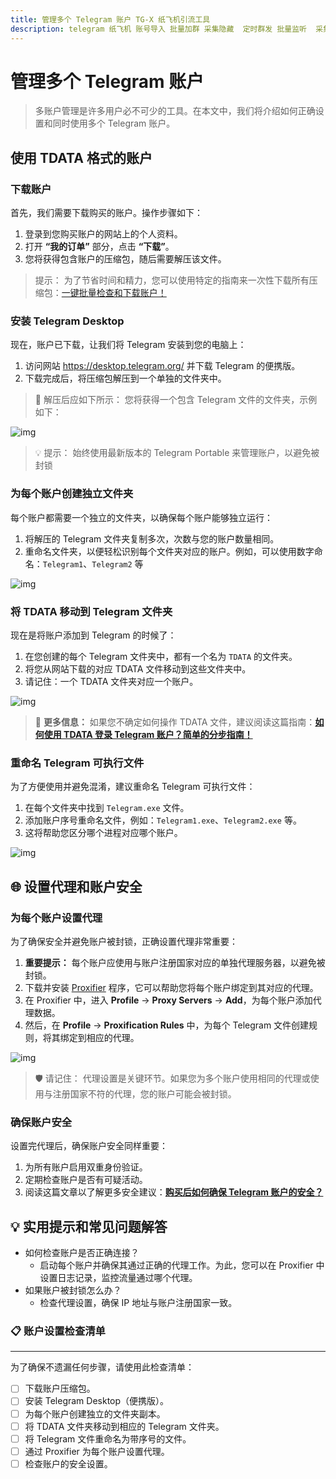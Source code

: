 ```yaml
---
title: 管理多个 Telegram 账户 TG-X 纸飞机引流工具
description: telegram 纸飞机 账号导入 批量加群 采集隐藏  定时群发 批量监听  采集可见 批量私信 批量转发 群发 飞机群发 飞机引流
---
```


# 管理多个 Telegram 账户

>多账户管理是许多用户必不可少的工具。在本文中，我们将介绍如何正确设置和同时使用多个 Telegram 账户。

## 使用 TDATA 格式的账户

### 下载账户

首先，我们需要下载购买的账户。操作步骤如下：

1. 登录到您购买账户的网站上的个人资料。
2. 打开 **“我的订单”** 部分，点击 **“下载”**。
3. 您将获得包含账户的压缩包，随后需要解压该文件。

>  提示： 为了节省时间和精力，您可以使用特定的指南来一次性下载所有压缩包：[一键批量检查和下载账户！](/profile/telegram-4)

### 安装 Telegram Desktop

现在，账户已下载，让我们将 Telegram 安装到您的电脑上：

1. 访问网站 https://desktop.telegram.org/ 并下载 Telegram 的便携版。
2. 下载完成后，将压缩包解压到一个单独的文件夹中。

> 📁 解压后应如下所示： 您将获得一个包含 Telegram 文件的文件夹，示例如下：

![img](https://picgo-any.oss-cn-shanghai.aliyuncs.com/img/202502220425841.png)

> 💡 提示： 始终使用最新版本的 Telegram Portable 来管理账户，以避免被封锁

### 为每个账户创建独立文件夹

每个账户都需要一个独立的文件夹，以确保每个账户能够独立运行：

1. 将解压的 Telegram 文件夹复制多次，次数与您的账户数量相同。
2. 重命名文件夹，以便轻松识别每个文件夹对应的账户。例如，可以使用数字命名：`Telegram1`、`Telegram2` 等

![img](https://picgo-any.oss-cn-shanghai.aliyuncs.com/img/202502220426120.png)

### 将 TDATA 移动到 Telegram 文件夹

现在是将账户添加到 Telegram 的时候了：

1. 在您创建的每个 Telegram 文件夹中，都有一个名为 `TDATA` 的文件夹。
2. 将您从网站下载的对应 TDATA 文件移动到这些文件夹中。
3. 请记住：一个 TDATA 文件夹对应一个账户。

![img](https://picgo-any.oss-cn-shanghai.aliyuncs.com/img/202502220426278.png)

> 📌 **更多信息：** 如果您不确定如何操作 TDATA 文件，建议阅读这篇指南：[**如何使用 TDATA 登录 Telegram 账户？简单的分步指南！**](/profile/telegram-1)

### 重命名 Telegram 可执行文件

为了方便使用并避免混淆，建议重命名 Telegram 可执行文件：

1. 在每个文件夹中找到 `Telegram.exe` 文件。
2. 添加账户序号重命名文件，例如：`Telegram1.exe`、`Telegram2.exe` 等。
3. 这将帮助您区分哪个进程对应哪个账户。

![img](https://picgo-any.oss-cn-shanghai.aliyuncs.com/img/202502220426787.png)

## 🌐 设置代理和账户安全

### 为每个账户设置代理

为了确保安全并避免账户被封锁，正确设置代理非常重要：

1. **重要提示：** 每个账户应使用与账户注册国家对应的单独代理服务器，以避免被封锁。
2. 下载并安装 [Proxifier](https://www.proxifier.com/) 程序，它可以帮助您将每个账户绑定到其对应的代理。
3. 在 Proxifier 中，进入 **Profile** → **Proxy Servers** → **Add**，为每个账户添加代理数据。
4. 然后，在 **Profile** → **Proxification Rules** 中，为每个 Telegram 文件创建规则，将其绑定到相应的代理。

![img](https://picgo-any.oss-cn-shanghai.aliyuncs.com/img/202502220427010.gif)

> 🛡️ 请记住： 代理设置是关键环节。如果您为多个账户使用相同的代理或使用与注册国家不符的代理，您的账户可能会被封锁。

### 确保账户安全

设置完代理后，确保账户安全同样重要：

1. 为所有账户启用双重身份验证。
2. 定期检查账户是否有可疑活动。
3. 阅读这篇文章以了解更多安全建议：[**购买后如何确保 Telegram 账户的安全？**](/profile/telegram-3)

## 💡 实用提示和常见问题解答

- 如何检查账户是否正确连接？
  - 启动每个账户并确保其通过正确的代理工作。为此，您可以在 Proxifier 中设置日志记录，监控流量通过哪个代理。
- 如果账户被封锁怎么办？
  - 检查代理设置，确保 IP 地址与账户注册国家一致。

### 📋 **账户设置检查清单**

------

为了确保不遗漏任何步骤，请使用此检查清单：

- [ ]  下载账户压缩包。
- [ ]  安装 Telegram Desktop（便携版）。
- [ ]  为每个账户创建独立的文件夹副本。
- [ ]  将 TDATA 文件夹移动到相应的 Telegram 文件夹。
- [ ]  将 Telegram 文件重命名为带序号的文件。
- [ ]  通过 Proxifier 为每个账户设置代理。
- [ ]  检查账户的安全设置。